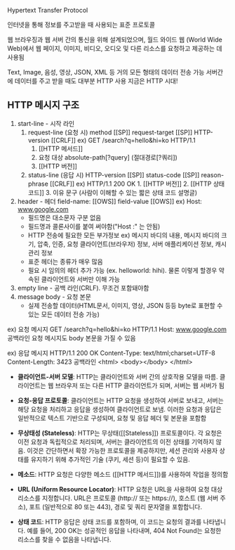 Hypertext Transfer Protocol

인터넷을 통해 정보를 주고받을 때 사용되는 표준 프로토콜

웹 브라우징과 웹 서버 간의 통신을 위해 설계되었으며, 월드 와이드 웹 (World Wide Web)에서 웹 페이지, 이미지, 비디오, 오디오 및 다른 리소스를 요청하고 제공하는 데 사용됨

Text, Image, 음성, 영상, JSON, XML 등 거의 모든 형태의 데이터 전송 가능
서버간에 데이터를 주고 받을 때도 대부분 HTTP 사용
지금은 HTTP 시대!

## HTTP 메시지 구조
1. start-line - 시작 라인
	1. request-line (요청 시)
	   method [[SP]] request-target [[SP]] HTTP-version [[CRLF]]
	   ex) GET /search?q=hello&hi=ko HTTP/1.1
		1. [[HTTP 메서드]]
		2. 요청 대상
		   absolute-path\[?query] (절대경로\[?쿼리])
		3. [[HTTP 버전]]
	2. status-line (응답 시)
	   HTTP-version [[SP]] status-code [[SP]] reason-phrase [[CRLF]]
	   ex) HTTP/1.1 200 OK
			1. [[HTTP 버전]]
			2. [[HTTP 상태코드]]
			3. 이유 문구 (사람이 이해할 수 있는 짧은 상태 코드 설명글)
2. header - 헤더
   field-name: [[OWS]] field-value [[OWS]]
   ex) Host: www.google.com
	- 필드명은 대소문자 구분 없음
	- 필드명과 콜론사이를 붙여 써야함("Host :" 는 안됨)
	- HTTP 전송에 필요한 모든 부가정보
	  ex) 메시지 바디의 내용, 메시지 바디의 크기, 압축, 인증, 요청 클라이언트(브라우저) 정보, 서버 애플리케이션 정보, 캐시 관리 정보
	- 표준 헤더는 종류가 매우 많음
	- 필요 시 임의의 헤더 추가 가능 (ex. helloworld: hihi). 물론 이렇게 할경우 약속된 클라이언트와 서버만 이해 가능
3. empty line - 공백 라인(CRLF). 무조건 포함돼야함
4. message body - 요청 본문
	- 실제 전송할 데이터(HTML문서, 이미지, 영상, JSON 등등 byte로 표현할 수 있는 모든 데이터 전송 가능)

ex) 요청 메시지
GET /search?q=hello&hi=ko HTTP/1.1
Host: www.google.com
공백라인
요청 메시지도 body 본문을 가질 수 있음

ex) 응답 메시지
HTTP/1.1 200 OK
Content-Type: text/html;charset=UTF-8
Content-Length: 3423
공백라인
\<html>
	\<body>\</body>
\</html>

- **클라이언트-서버 모델**: HTTP는 클라이언트와 서버 간의 상호작용 모델을 따름. 클라이언트는 웹 브라우저 또는 다른 HTTP 클라이언트가 되며, 서버는 웹 서버가 됨
    
- **요청-응답 프로토콜**: 클라이언트는 HTTP 요청을 생성하여 서버로 보내고, 서버는 해당 요청을 처리하고 응답을 생성하여 클라이언트로 보냄. 이러한 요청과 응답은 일반적으로 텍스트 기반으로 구성되며, 요청 및 응답 헤더 및 본문을 포함함
    
- **무상태성 (Stateless)**: HTTP는 무상태([[Stateless]]) 프로토콜이다. 각 요청은 이전 요청과 독립적으로 처리되며, 서버는 클라이언트의 이전 상태를 기억하지 않음. 이것은 간단하면서 확장 가능한 프로토콜을 제공하지만, 세션 관리와 사용자 상태를 유지하기 위해 추가적인 기술 (쿠키, 세션 등)이 필요할 수 있음.
    
- **메소드**: HTTP 요청은 다양한 메소드 ([[HTTP 메서드]])를 사용하여 작업을 정의함
    
- **URL (Uniform Resource Locator)**: HTTP 요청은 URL을 사용하여 요청 대상 리소스를 지정합니다. URL은 프로토콜 (http:// 또는 https://), 호스트 (웹 서버 주소), 포트 (일반적으로 80 또는 443), 경로 및 쿼리 문자열을 포함합니다.
    
- **상태 코드**: HTTP 응답은 상태 코드를 포함하며, 이 코드는 요청의 결과를 나타냅니다. 예를 들어, 200 OK는 성공적인 응답을 나타내며, 404 Not Found는 요청한 리소스를 찾을 수 없음을 나타냅니다.

